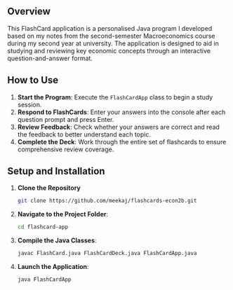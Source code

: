 ## Overview
This FlashCard application is a personalised Java program I developed based on my notes from the second-semester Macroeconomics course during my second year at university. The application is designed to aid in studying and reviewing key economic concepts through an interactive question-and-answer format. 


## How to Use
1. **Start the Program**: Execute the `FlashCardApp` class to begin a study session.
2. **Respond to FlashCards**: Enter your answers into the console after each question prompt and press Enter.
3. **Review Feedback**: Check whether your answers are correct and read the feedback to better understand each topic.
4. **Complete the Deck**: Work through the entire set of flashcards to ensure comprehensive review coverage.


## Setup and Installation
1. **Clone the Repository** 
   ```bash
   git clone https://github.com/meekaj/flashcards-econ2b.git
   ```
2. **Navigate to the Project Folder**:
   ```bash
   cd flashcard-app
   ```
3. **Compile the Java Classes**:
   ```bash
   javac FlashCard.java FlashCardDeck.java FlashCardApp.java
   ```
4. **Launch the Application**:
   ```bash
   java FlashCardApp
   ```